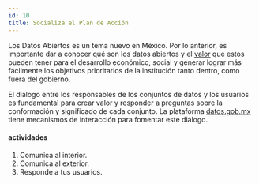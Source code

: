 ```yaml
---
id: 10
title: Socializa el Plan de Acción
---
```


Los Datos Abiertos es un tema nuevo en México. Por lo anterior, es importante dar a conocer qué son los datos abiertos y el [valor](http://datos.gob.mx/historias/) que estos pueden tener para el desarrollo económico, social y generar lograr más fácilmente los objetivos prioritarios de la institución tanto dentro, como fuera del gobierno.

El diálogo entre los responsables de los conjuntos de datos y los usuarios es fundamental para crear valor y responder a preguntas sobre la conformación y significado de cada conjunto. La plataforma [datos.gob.mx](http://datos.gob.mx) tiene mecanismos de interacción para fomentar este diálogo.

#### actividades
1. Comunica al interior.
2. Comunica al exterior.
3. Responde a tus usuarios.

